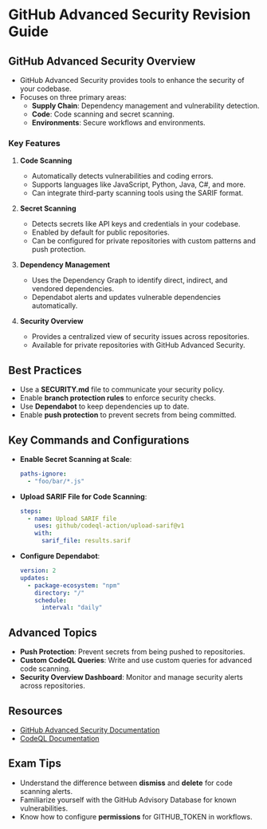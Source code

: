 # GitHub Advanced Security Revision Guide

## GitHub Advanced Security Overview

- GitHub Advanced Security provides tools to enhance the security of your codebase.
- Focuses on three primary areas:
  - **Supply Chain**: Dependency management and vulnerability detection.
  - **Code**: Code scanning and secret scanning.
  - **Environments**: Secure workflows and environments.

### Key Features

1. **Code Scanning**
   - Automatically detects vulnerabilities and coding errors.
   - Supports languages like JavaScript, Python, Java, C#, and more.
   - Can integrate third-party scanning tools using the SARIF format.

2. **Secret Scanning**
   - Detects secrets like API keys and credentials in your codebase.
   - Enabled by default for public repositories.
   - Can be configured for private repositories with custom patterns and push protection.

3. **Dependency Management**
   - Uses the Dependency Graph to identify direct, indirect, and vendored dependencies.
   - Dependabot alerts and updates vulnerable dependencies automatically.

4. **Security Overview**
   - Provides a centralized view of security issues across repositories.
   - Available for private repositories with GitHub Advanced Security.

## Best Practices

- Use a **SECURITY.md** file to communicate your security policy.
- Enable **branch protection rules** to enforce security checks.
- Use **Dependabot** to keep dependencies up to date.
- Enable **push protection** to prevent secrets from being committed.

## Key Commands and Configurations

- **Enable Secret Scanning at Scale**:
  ```yaml
  paths-ignore:
    - "foo/bar/*.js"
  ```
- **Upload SARIF File for Code Scanning**:
  ```yaml
  steps:
    - name: Upload SARIF file
      uses: github/codeql-action/upload-sarif@v1
      with:
        sarif_file: results.sarif
  ```
- **Configure Dependabot**:
  ```yaml
  version: 2
  updates:
    - package-ecosystem: "npm"
      directory: "/"
      schedule:
        interval: "daily"
  ```

## Advanced Topics

- **Push Protection**: Prevent secrets from being pushed to repositories.
- **Custom CodeQL Queries**: Write and use custom queries for advanced code scanning.
- **Security Overview Dashboard**: Monitor and manage security alerts across repositories.

## Resources

- [GitHub Advanced Security Documentation](https://docs.github.com/en/code-security)
- [CodeQL Documentation](https://codeql.github.com/docs/)

## Exam Tips

- Understand the difference between **dismiss** and **delete** for code scanning alerts.
- Familiarize yourself with the GitHub Advisory Database for known vulnerabilities.
- Know how to configure **permissions** for GITHUB_TOKEN in workflows.